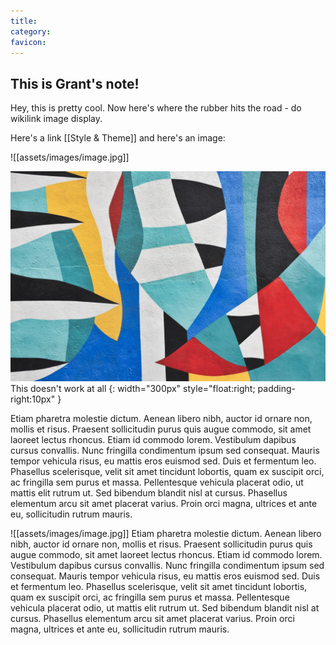 ```yaml
---
title: 
category: 
favicon: 
---
```


## This is Grant's note!
Hey, this is pretty cool. Now here's where the rubber hits the road - do wikilink image display.

Here's a link [[Style & Theme]] and here's an image:


![[assets/images/image.jpg]]



 ![](assets/images/image.jpg "An exemplary image")
 This doesn't work at all
 {: width="300px" style="float:right; padding-right:10px" } 
 
 Etiam pharetra molestie dictum. Aenean libero nibh, auctor id ornare non, mollis et risus. Praesent sollicitudin purus quis augue commodo, sit amet laoreet lectus rhoncus. Etiam id commodo lorem. Vestibulum dapibus cursus convallis. Nunc fringilla condimentum ipsum sed consequat. Mauris tempor vehicula risus, eu mattis eros euismod sed. Duis et fermentum leo. Phasellus scelerisque, velit sit amet tincidunt lobortis, quam ex suscipit orci, ac fringilla sem purus et massa. Pellentesque vehicula placerat odio, ut mattis elit rutrum ut. Sed bibendum blandit nisl at cursus. Phasellus elementum arcu sit amet placerat varius. Proin orci magna, ultrices et ante eu, sollicitudin rutrum mauris. 
 
![[assets/images/image.jpg]] Etiam pharetra molestie dictum. Aenean libero nibh, auctor id ornare non, mollis et risus. Praesent sollicitudin purus quis augue commodo, sit amet laoreet lectus rhoncus. Etiam id commodo lorem. Vestibulum dapibus cursus convallis. Nunc fringilla condimentum ipsum sed consequat. Mauris tempor vehicula risus, eu mattis eros euismod sed. Duis et fermentum leo. Phasellus scelerisque, velit sit amet tincidunt lobortis, quam ex suscipit orci, ac fringilla sem purus et massa. Pellentesque vehicula placerat odio, ut mattis elit rutrum ut. Sed bibendum blandit nisl at cursus. Phasellus elementum arcu sit amet placerat varius. Proin orci magna, ultrices et ante eu, sollicitudin rutrum mauris. 
